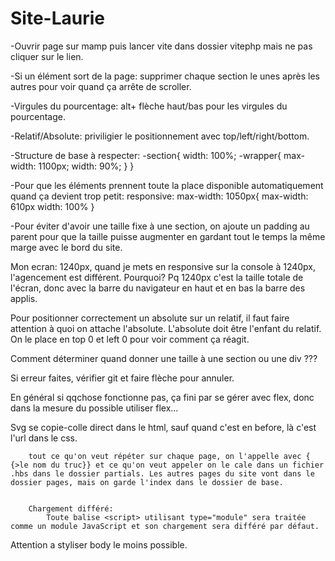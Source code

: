 # Site-Laurie

-Ouvrir page sur mamp
puis lancer vite dans dossier vitephp
mais ne pas cliquer sur le lien.

-Si un élément sort de la page: supprimer chaque section le unes après les autres pour voir quand ça arrête de scroller.

-Virgules du pourcentage: alt+ flèche haut/bas pour les virgules du pourcentage.

-Relatif/Absolute: priviligier le positionnement avec top/left/right/bottom.

-Structure de base à respecter:
    -section{
        width: 100%;
        -wrapper{
            max-width: 1100px;
            width: 90%;
        }
    }

-Pour que les éléments prennent toute la place disponible automatiquement quand ça devient trop petit:
responsive: max-width: 1050px{
    max-width: 610px
    width: 100%
}


-Pour éviter d'avoir une taille fixe à une section, on ajoute un padding au parent pour que la taille puisse augmenter en gardant tout le temps la même marge avec le bord du site.


Mon ecran: 1240px, quand je mets en responsive sur la console à 1240px, l'agencement est différent. Pourquoi?
Pq 1240px c'est la taille totale de l'écran, donc avec la barre du navigateur en haut et en bas la barre des applis.

Pour positionner correctement un absolute sur un relatif, il faut faire attention à quoi on attache l'absolute. L'absolute doit être l'enfant du relatif. On le place en top 0 et left 0 pour voir comment ça réagit.


Comment déterminer quand donner une taille à une section ou une div ???

Si erreur faites, vérifier git et faire flèche pour annuler.

En général si qqchose fonctionne pas, ça fini par se gérer avec flex, donc dans la mesure du possible utiliser flex...

Svg se copie-colle direct dans le html, sauf quand c'est en before, là c'est l'url dans le css.

        tout ce qu'on veut répéter sur chaque page, on l'appelle avec { {>le nom du truc}} et ce qu'on veut appeler on le cale dans un fichier .hbs dans le dossier partials. Les autres pages du site vont dans le dossier pages, mais on garde l'index dans le dossier de base.


        Chargement différé:
            Toute balise <script> utilisant type="module" sera traitée comme un module JavaScript et son chargement sera différé par défaut.

Attention a styliser body le moins possible.